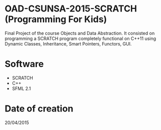 # OAD-CSUNSA-2015-SCRATCH (Programming For Kids)
Final Project of the course Objects and Data Abstraction. It consisted on programming a SCRATCH program completely functional on C++11 using Dynamic Classes, Inheritance, Smart Pointers, Functors, GUI.

# Software
- SCRATCH
- C++
- SFML 2.1

# Date of creation
20/04/2015
